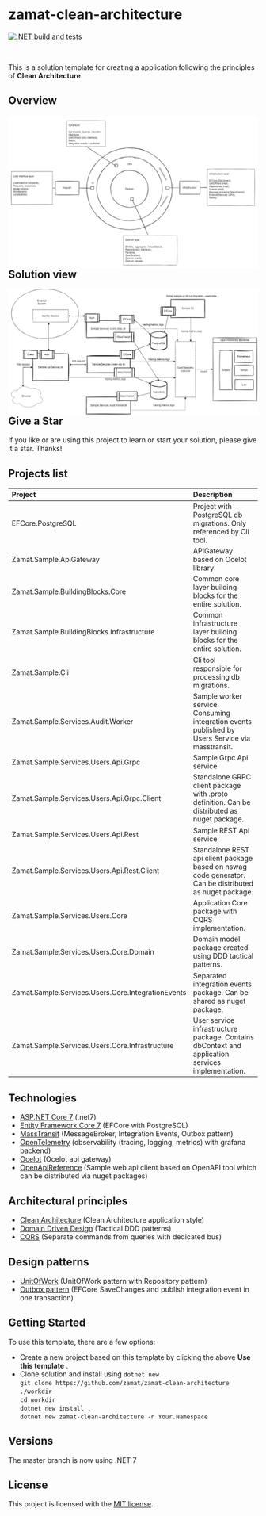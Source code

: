 # zamat-clean-architecture

[![.NET build and tests](https://github.com/zamat/zamat-clean-architecture/actions/workflows/dotnet-build-and-tests.yml/badge.svg?branch=main)](https://github.com/zamat/zamat-clean-architecture/actions/workflows/dotnet-build-and-tests.yml)

<br/>

This is a solution template for creating a application following the principles of **Clean Architecture**. 

## Overview
<img align="left" src="https://raw.githubusercontent.com/zamat/zamat-clean-architecture/main/docs/clean-architecture-overview.png" />

## Solution view
<img align="left" src="https://raw.githubusercontent.com/zamat/zamat-clean-architecture/main/docs/logical-view.png" />

## Give a Star
If you like or are using this project to learn or start your solution, please give it a star. Thanks!

## Projects list

|Project|Description|
|:------|:-- |
|EFCore.PostgreSQL|Project with PostgreSQL db migrations. Only referenced by Cli tool.|
|Zamat.Sample.ApiGateway|APIGateway based on Ocelot library.|
|Zamat.Sample.BuildingBlocks.Core|Common core layer building blocks for the entire solution.|
|Zamat.Sample.BuildingBlocks.Infrastructure|Common infrastructure layer building blocks for the entire solution.|
|Zamat.Sample.Cli|Cli tool responsible for processing db migrations.|
|Zamat.Sample.Services.Audit.Worker|Sample worker service. Consuming integration events published by Users Service via masstransit.|
|Zamat.Sample.Services.Users.Api.Grpc|Sample Grpc Api service|
|Zamat.Sample.Services.Users.Api.Grpc.Client|Standalone GRPC client package with .proto definition. Can be distributed as nuget package.|
|Zamat.Sample.Services.Users.Api.Rest|Sample REST Api service|
|Zamat.Sample.Services.Users.Api.Rest.Client|Standalone REST api client package based on nswag code generator. Can be distributed as nuget package.|
|Zamat.Sample.Services.Users.Core|Application Core package with CQRS implementation.|
|Zamat.Sample.Services.Users.Core.Domain|Domain model package created using DDD tactical patterns.|
|Zamat.Sample.Services.Users.Core.IntegrationEvents|Separated integration events package. Can be shared as nuget package.|
|Zamat.Sample.Services.Users.Core.Infrastructure|User service infrastructure package. Contains dbContext and application services implementation.|

## Technologies
* [ASP.NET Core 7](https://docs.microsoft.com/en-us/aspnet/core/introduction-to-aspnet-core) (.net7)
* [Entity Framework Core 7](https://docs.microsoft.com/en-us/ef/core/) (EFCore with PostgreSQL)
* [MassTransit](https://masstransit-project.com/) (MessageBroker, Integration Events, Outbox pattern)
* [OpenTelemetry](https://opentelemetry.io/) (observability (tracing, logging, metrics) with grafana backend)
* [Ocelot](https://ocelot.readthedocs.io/en/latest/) (Ocelot api gateway)
* [OpenApiReference](https://learn.microsoft.com/en-us/aspnet/core/web-api/microsoft.dotnet-openapi?view=aspnetcore-7.0) (Sample web api client based on OpenAPI tool which can be distributed via nuget packages)

## Architectural principles
* [Clean Architecture](https://blog.cleancoder.com/uncle-bob/2012/08/13/the-clean-architecture.html) (Clean Architecture application style)
* [Domain Driven Design](https://learn.microsoft.com/en-us/azure/architecture/microservices/model/tactical-ddd) (Tactical DDD patterns)
* [CQRS](https://martinfowler.com/bliki/CQRS.html) (Separate commands from queries with dedicated bus)

## Design patterns 
* [UnitOfWork](https://martinfowler.com/eaaCatalog/unitOfWork.html) (UnitOfWork pattern with Repository pattern)
* [Outbox pattern](https://microservices.io/patterns/data/transactional-outbox.html) (EFCore SaveChanges and publish integration event in one transaction)

## Getting Started
To use this template, there are a few options:
- Create a new project based on this template by clicking the above **Use this template** .
- Clone solution and install using `dotnet new` <br/>
`git clone https://github.com/zamat/zamat-clean-architecture ./workdir` <br/>
`cd workdir` <br/>
`dotnet new install .` <br/>
`dotnet new zamat-clean-architecture -n Your.Namespace`

## Versions
The master branch is now using .NET 7

## License
This project is licensed with the [MIT license](LICENSE).
